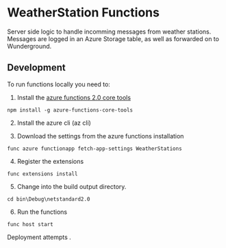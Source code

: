 # WeatherStation Functions

Server side logic to handle incomming messages from weather stations. Messages are logged in an Azure Storage table, as well as forwarded on to Wunderground.

## Development

To run functions locally you need to:

1. Install the [azure functions 2.0 core tools](https://docs.microsoft.com/en-us/azure/azure-functions/functions-run-local#install-the-azure-functions-core-tools)

```command
npm install -g azure-functions-core-tools
```

2. Install the azure cli (az cli)

3. Download the settings from the azure functions installation

```command
func azure functionapp fetch-app-settings WeatherStations
```

4. Register the extensions

```command
func extensions install
```
5. Change into the build output directory.

```command
cd bin\Debug\netstandard2.0
```

6. Run the functions

```command
func host start
```

Deployment attempts .